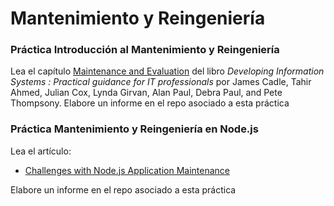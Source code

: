 # Mantenimiento y Reingeniería

### Práctica Introducción al Mantenimiento y Reingeniería

Lea el capítulo [Maintenance and Evaluation](https://puntoq.ull.es/permalink/f/15vbjs7/ullsfx2550000001351302) del libro *Developing Information Systems : Practical guidance for IT professionals* por James Cadle, Tahir Ahmed, Julian Cox, Lynda Girvan, Alan Paul, Debra Paul, and Pete Thompsony. Elabore un informe en el repo asociado a esta práctica

### Práctica Mantenimiento y Reingeniería en Node.js

Lea el artículo:

* [Challenges with Node.js Application Maintenance](https://www.netguru.com/blog/challenges-with-node.js-application-maintenance)

Elabore un informe en el repo asociado a esta práctica